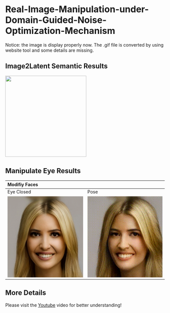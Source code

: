 # Real-Image-Manipulation-under-Domain-Guided-Noise-Optimization-Mechanism

Notice: the image is display properly now. The .gif file is converted by using website tool and some details are missing.

Image2Latent Semantic Results
------------
</div>
<img src="./DNI-Code/result_file/semantic.png" width="256" height="256"> 
</div>

Manipulate Eye Results
------------
| Modifiy Faces | |
| :-- | :-- |
| Eye Closed | Pose |
|</div><img src="./DNI-Code/result_file/eye.gif" width="256" height="256"> </div>|</div><img src="./DNI-Code/result_file/pose.gif" width="256" height="256"></div>|

More Details
----------------
Please visit the [Youtube](https://www.youtube.com/watch?v=KrcCRZs7J98&feature=youtu.be) video for better understanding!
